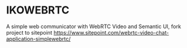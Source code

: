 # IKOWEBRTC

A simple web communicator with WebRTC Video and Semantic UI,
fork project to sitepoint https://www.sitepoint.com/webrtc-video-chat-application-simplewebrtc/